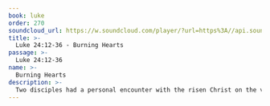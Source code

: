 ```yaml
---
book: luke
order: 270
soundcloud_url: https://w.soundcloud.com/player/?url=https%3A//api.soundcloud.com/tracks/
title: >-
  Luke 24:12-36 - Burning Hearts
passage: >-
  Luke 24:12-36
name: >-
  Burning Hearts
description: >-
  Two disciples had a personal encounter with the risen Christ on the very evening of the resurrection day. As they were returning home this encounter took place. Amazing things happened.
---
```


